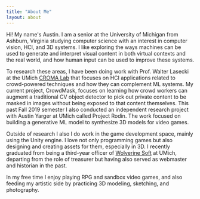 ```yaml
---
title: "About Me"
layout: about
---
```


Hi! My name's Austin. I am a senior at the University of Michigan from Ashburn, Virginia studying computer science with an interest in computer vision, HCI, and 3D systems. I like exploring the ways machines can be used to generate and interpret visual content in both virtual contexts and the real world, and how human input can be used to improve these systems.

To research these areas, I have been doing work with Prof. Walter Lasecki at the UMich [CROMA Lab](http://cromalab.net) that focuses on HCI applications related to crowd-powered techniques and how they can complement ML systems. My current project, CrowdMask, focuses on learning how crowd workers can augment a traditional CV object detector to pick out private content to be masked in images without being exposed to that content themselves. This past Fall 2019 semester I also conducted an independent research project with Austin Yarger at UMich called Project Rodin. The work focused on building a generative ML model to synthesize 3D models for video games.

Outside of research I also I do work in the game development space, mainly using the Unity engine. I love not only programming games but also designing and creating assets for them, especially in 3D. I recently graduated from being a third-year officer of [Wolverine Soft](http://wolverinesoft.org) at UMich, departing from the role of treasurer but having also served as webmaster and historian in the past.

In my free time I enjoy playing RPG and sandbox video games, and also feeding my artistic side by practicing 3D modeling, sketching, and photography.
